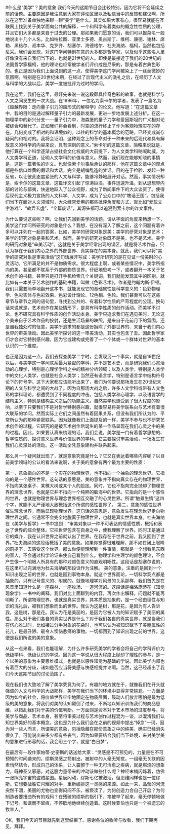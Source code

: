 #什么是“美学”？美的意象
我们今天的这期节目会比较特别，因为它将不会延续之前的话题。主要原因是我注意到大家在评论区里以及私信当中的反馈和建议啊，所以在这里准备单独地来聊一聊“美学”是什么。其实如果大家有心，很容易就能在互联网上找到关于美学面向公共的解释，一个和科学有着类似的概念性性质的公理，并且它们大多都是来自于过去的公理。那如果我们愿意的话，我们可以报菜名一般地说出十几个人名，比如柏拉图、亚里士多德、奥古斯丁、维柯、康德、谢林、席勒、黑格尔、叔本华、克罗齐、胡塞尔、海德格尔、杜夫海纳、福柯，当然也包括尼采。我们会发现，对这门学问特别在意的大多都是哲学家，以及似乎这些名人里好像没有来自我们当下的，也就是21世纪的人。即使是最接近于我们的20世纪的法国哲学家福柯，他的理论也经常被学者们评价成是尼采的，那是有着古典色彩的。也正是因为我们上面说到的这一点，使得美学这门学问被染上了一丝丝微妙的氛围啊。特别是在20世纪末期，在经过了后现代主义的洗礼之后，在经历了人文与科学的大战以后，美学一度被批评为过时的学问。

我在这里，我们在这里，最好先来说一说这段颇具传奇色彩的故事，也就是科学与人文之间发生的一次大战。在1996年，一位名为索卡尔的学者，发表了一篇名为《超越界限：走向量子引力的超形式的解释学》的论文。他写道：“在这篇文章中，我的目的是通过解释量子引力的最新发展，更进一步地发展上述分析。在这一物理学中的新兴分支——量子引力中，海森堡的量子力学和爱因斯坦的广义相对论被综合和替代了。正如我们将会看到，时空的流行终止了作为客观物理实在的存在。几何变成了相对的和语境似的。以往的科学的基本概念的范畴，已经变成尚存疑问的和相对的。我将会证明，这种观念上的革命对于一种未来的后现代和具有解放意义的科学的内容来说，具有深刻的意义。”索卡尔的这篇文章，简略来说就是，他打算在一个科学逐渐占据社会文化权威的大前提下，为人文类学科呐喊助威，为人文类学科正道，证明人文学科的价值与意义。然而，我们现在能够知晓的事情是，这是一篇著名的诈文。也就像索卡尔事后承认的那样，他在这篇文章中的观点都是些信口雌黄的假话和大话，完全是胡编乱造的梦话。目的在于检验、发起一种反省，以让彼此态度紧张的人文与科学，能够冷静地展开对话。然而，事实情况却是，索卡尔的这篇文章、这篇诈文引起了惊涛巨浪，事件迅速升温，到从思想界内部的讨论与鄙夷，快速地跃入了公众视野，成为了新闻事件下的大众谈资了。使得后现代主义极力宣扬的人文科学、人文学，成为了公众口中的“瞎话王国”。包括我们当下在面对人文领域时，大众经常爱用的那些批评角度和方式，就比如“爱玩文字游戏”、“故弄玄虚”、“全篇废话”，其源头都可以追溯到索卡尔的诈文事件。

为什么要说这些呢？啊，让我们先回到美学的话题。请从字面的角度来畅想一下，美学这门学问所研究的对象是什么？我想，在没有深入了解之前，这个问题有着许多可以并列在一起的答案，比如，美学的研究对象是美；美学的研究对象是艺术；美学的研究对象是美和艺术。然而，美学的研究对象既不是美，也不是艺术。美学的研究对象是“审美活动”。这就是关于美学经常出现的误区，就是将艺术作品，只认为存在于我们内心之外的外部世界、真实存在的美本身。就此，我们可以将“美学的研究对象是审美活动”这句话展开写成：美学所研究的是在见证一份美时的心灵活动。它所满足的并不是物质需求。很大程度上啊，或者某些情况中，美学所指向的美，甚至都不联系于外部的物质世界。仔细地思考一下，或者翻开一本关于艺术创作的书籍，甚至只是打开手机检索几个关键词，我们就能发现其中的区别。就比如有一本关于艺术创作的基础书籍，叫做《色彩艺术》，作者是约翰内斯·伊顿。我们只需要简单地翻开这本书，就能发现它的基础属性是科学意义的：色彩物理学、色彩实体与色彩效果、色彩设计理论、12色相、色轮。我们甚至可以在这些章节与章节之间的语句里，寻找到公共的、有着科学性质的严苛程度的公理。换句话来说就是，艺术创作在某些情形下，是具有科学性质的创作活动。而美学不讨论，也不研究具有科学性质的创作活动本身。美学只追求我们在遇见美时，无论这个美来自于艺术作品的投射，还是生活场景的映照，是来自于花前月下的氛围，还是自我独处时的惬意，美学所追求的都是这份摒除了外部世界的、来自于我们内心世界的审美活动。因此美学所探讨的这一审美活动，其实也包含了丑。因此哲学家们才会对它特别感兴趣，因为它或建构或完善了一个个体或一个群体对世界的基本认识的一个维度。

也正是因为这一点，我们去探查美学二字时，会发现另一个事实，就是自19世纪以后，与美学这一学问联系最为紧密的学科，并不是艺术史，而是研究我们心灵活动的心理学，特别是心理学学科之中的精神分析领域；以及人类学，特别是人类学中的文化人类学，也就是社会人类学；当然还有语言学，特别是语言学中结构符号论下的符号学。这下大家都应该能听出来了，我们为何要说那场发生在20世纪末期的人文与科学之间的大战了。因为自那场大战之后，许多人文学科或带有人文色彩的学科理论，都遭受到了不同程度的冲击。包括人类学和心理学，以及语言学的结构主义，特别是结构主义之后的功能主义。自然美学也遭受到了很大程度的影响，以至于只要我们不是对哲学特别感兴趣，就很容易将美学联系向与艺术有着很大联系的学问。然而实际上它们之间虽然有着因果关系，但没有我们所认为的、平常所认为的那种紧密联系。因为就像我们上面提及的一样，美学不参与也不研究艺术创作的过程，它研究的是被艺术创作后诞生的某一作品呈现在我们心灵之中的美的过程。因此，如果要认真来梳理的话，我们会说，美学是一门有着哲学思想的、哲学性质的、探讨意义世界与价值世界的学科。它主要探讨审美活动，一场发生在我们心灵深处的活动。这一活动全凭意象建构并联系起来。

那么另一个疑问就出现了，就是意象究竟是什么？它又在表达着哪些内容呢？以目前美学领域的公认的看法来说啊，关于美的意象有两个最为主要的性质：

第一，意象指向的不是一个实在的物理世界，也不指向一个抽象的理念世界。它指向的是一个感性世界。这句话的意思是，美的意象并不指向真实存在的物理世界，不指向某张桌子、某棵大树或某个人的脸庞。同时，它也不指向完全抛却了物理世界的理念世界，也就是它并不指向一个纯粹的脑海中的世界。它指向的是一个感性的世界，也就是物理世界与理念世界相互交融了的心灵世界。所谓“触景生情”这四个字，就能不太严谨地大致概括这个所谓的感性世界了。
第二，意象的感性世界催生理念世界，而后显现物理世界。这句话的意思是，意象发生在理念世界走向物理世界之间。它通常不会完全地脱离于物理世界，也就是真实世界本身。杜夫海纳在《美学与哲学》一书中提到：“审美对象以一种不可表达的情感性质，概括和表达了世界的综合整体。它把世界包含在自身之中，使我理解了世界。同时正是通过它的媒介，我在认识世界之前就认出了世界。在我存在于世界之前，我又回到了世界。”杜夫海纳的这段话概括了美的意象。如果你觉得很难理解，那不如在闭上眼睛的前提下，去感受这个世界。那么你便能理解到一件事情，那就是一个想看见东西的盲人，不会通过科学论证来使自己看到什么。物理学和生理学的颜色理论，不会产生像一个明眼人所具有的那种对颜色意义的直观明晰性。这段话是胡塞尔说的，在这里可以完满地为杜夫海纳的那段话作为注解。
美的意象，注重的是回到一个知识出现之前的世界，也就是回到事物本身。就这个世界而论，一切科学观点都是抽象的，只有记号意义的、附属的。就像地理学对风景的关系那样，我们首先是在风景里知道什么是一座森林、一座牧场、一道河流的。这段话是梅洛庞蒂在《知觉现象学》一书中的阐释。我们对比上面聊到的内容，再次作出解释，问题就不能再明晰了。所谓物理世界，也就是真实世界，其本质是抽象的，是一个经由理性与知识的洗礼后，被我们想象而出的世界。我认为这是树，那是花，是因为有人告诉我，这是树，那是花。我认为花是美丽的，是因为它被人为的知识赋予了美丽的属性。那么对于我们各自的真实世界是什么？对于我们各自的真实世界，就是当我们在伤心难过时，比如接过分手对象的花朵时，也可以认为被知识赋予了美丽属性的花儿，是最丑陋、最令人懊恼悲痛的事物。一切都回到了知识出现之前的世界。这便是我们所说的美的意象。

从这一点来看，我们也能理解，为什么许多研究美学的学者会将自己的学科评价为低级学科、低级认识的学说。因为这一学说从很大程度上抛却了理性的参与，是一个以美的意象为主要思维模式，也就是以感性知觉为基础的学说。因此美学内部也有着巨大的分歧，诸如是否应当将美感与快感相提并论啊。当然，这已经超出了我们今天这期节目的讨论范围了。

现在我们也大致地了解了美学究竟为何了。有趣的地方就在于，就像我们在开头就强调的人文与科学的大战那样，美学在我们当下的环境中显得非常尴尬。一方面是因为如今的社会，将价值世界牢牢地固定在物质层面，鼓动人们放弃哪怕是最为低级的美的意象，将我们对美的认知颠倒了过来，不断地以知识训练我们的商品思维，以错乱我们对于美的价值判断。一方面则是资本对于艺术市场的过度参与，将美学与商品、艺术本身，甚至将审美过程与艺术创作过程混为一谈，以混淆我们认知世界美好的基本概念。这也是为什么我们会在之前的视频中提出“悼念”一词，因为对一些人而言，所谓美的意象，包括隐藏在那份意象之中的纯美，确实已经消失很久了。可能说出来多少都有些丧气，因为如果要结合我们当下处境，来对美学美的意象进行形容的话，我会用三个字，就是“白日梦”。

在最后有一段作家帕蒂·史密斯的话送给大家：“灵感是不可预见的，力量是在不可预知的时间袭来的。缪斯灵感之箭射出，被射中的人毫无知觉。一组毫无关联的因素悄然结合，形成自己的体系，让人震颤于一种无可治愈之疾病，就是燃烧的想象力，既神圣又邪恶。对这股力量带来的冲动该做些什么呢？神经末梢闪烁着，仿佛一张照亮宇宙的盗贼星图。星辰闪动，缪斯七亿被激活，但思维同样也是一位缪斯。它想要战胜它闪耀的对手，重新编排这一灵感的来源。如此一来，晶莹的河流突然干涸，美丽的尤物也变得闷闷不乐，被亵渎了。为何创造力会自己开启？为何制造者要扭曲所有的戏码？在残破的缪斯的指引下，笔被举了起来，毫无停顿地做下记号。和谐而不留痕，不停歇地他继续创造着。这时候亚伯也只是一个被遗忘的牧羊人。”

OK，我们今天的节目就先到这里结束了。感谢各位的收听与收看，我们下期再见，拜拜。